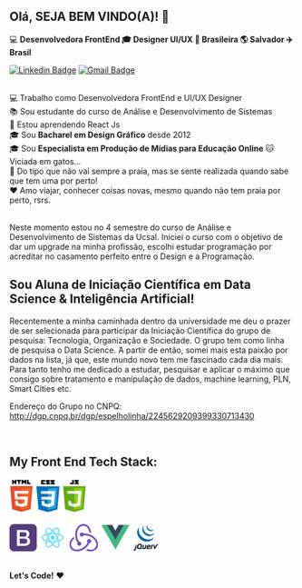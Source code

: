<!--

<p align="center">
 <img width="100%" src="https://" />
</p>
**fabiacardoso/fabiacardoso** is a ✨ _special_ ✨ repository because its `README.md` (this file) appears on your GitHub profile.

Here are some ideas to get you started:

- 🔭 I’m currently working on ...
- 🌱 I’m currently learning ...
- 👯 I’m looking to collaborate on ...
- 🤔 I’m looking for help with ...
- 💬 Ask me about ...
- 📫 How to reach me: ...
- 😄 Pronouns: ...
- ⚡ Fun fact: ...
-->

## Olá, SEJA BEM VINDO(A)! 👋

💻 **Desenvolvedora FrontEnd  🎓 Designer UI/UX  🏡 Brasileira  🌎 Salvador  ✈️ Brasil**

[![Linkedin Badge](https://img.shields.io/badge/-FábiaCardoso-blue?style=flat-square&logo=Linkedin&logoColor=white&link=https://www.linkedin.com/in/fabiacardoso/)](https://www.linkedin.com/in/fabiacardoso/)
[![Gmail Badge](https://img.shields.io/badge/-fabiaprojetos@gmail.com-c14438?style=flat-square&logo=Gmail&logoColor=white&link=mailto:fabiaprojetos@gmail.com)](mailto:fabiaprojetos@gmail.com)
<br>
<br>

💻 Trabalho como Desenvolvedora FrontEnd e UI/UX Designer<br>
📚 Sou estudante do curso de Análise e Desenvolvimento de Sistemas<br>
🌱 Estou aprendendo React Js<br>
🎓 Sou **Bacharel em Design Gráfico** desde 2012<br>
🎓 Sou **Especialista em Produção de Mídias para Educação Online**
🐱 Viciada em gatos...<br>
🌊 Do tipo que não vai sempre a praia, mas se sente realizada quando sabe que tem uma por perto!<br>
♥️ Amo viajar, conhecer coisas novas, mesmo quando não tem praia por perto, rsrs.
<br>
<br> 

Neste momento estou no 4 semestre do curso de Análise e Desenvolvimento de Sistemas da Ucsal. Iniciei o curso com o objetivo de dar um upgrade na minha profissão, escolhi estudar programação por acreditar no casamento perfeito entre o Design e a Programação. 

## Sou Aluna de Iniciação Científica em Data Science & Inteligência Artificial!

Recentemente a minha caminhada dentro da universidade me deu o prazer de ser selecionada para participar da Iniciação Científica do grupo de pesquisa: Tecnologia, Organização e Sociedade. O grupo tem como linha de pesquisa o Data Science. A partir de então, somei mais esta paixão por dados na lista, já que, este mundo novo tem me fascinado cada dia mais. Para tanto tenho me dedicado a estudar, pesquisar e aplicar o máximo que consigo sobre tratamento e manipulação de dados, machine learning, PLN, Smart Cities etc.

Endereço do Grupo no CNPQ: http://dgp.cnpq.br/dgp/espelholinha/2245629209399330713430

<br>

## My Front End Tech Stack:

<code><img height="60" src="/img-skills/html5-01.png"></code>
<code><img height="60" src="/img-skills/css3-01.png"></code>
<code><img height="60" src="/img-skills/js-01.png"></code>
<br>
<br>
<code><img height="48" src="/img-skills/bootstrap.png"></code>
<code><img height="48" src="/img-skills/react.png"></code>
<code><img height="48" src="/img-skills/redux.png"></code>
<code><img height="48" src="/img-skills/vue-01.png"></code>
<code><img height="48" src="/img-skills/jquery-01.png"></code>
<br>
<br>

<!-- 
    **Frontend:** ReactJS, Redux, Vue.js, HTML5;

    **Estilização:** Bootstrap, Materialize, CSS3, Flexbox, Grid Layout, SASS, LESS;

    **Outras tecnologias:** Node (NPM), Javascript ES6, jQuery, HTML,;

    **Ferramentas de controle de versão de software:** Github e GitLab;

    **Metodologias Ágeis:** Scrum.
  -->

**Let's Code!**  ♥️ 
